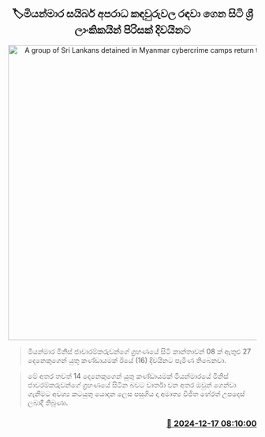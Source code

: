 <p align='center'><b><h2 align='center' title='A group of Sri Lankans detained in Myanmar cybercrime camps return to the island'>🏷මියන්මාර සයිබර් අපරාධ කඳවුරුවල රඳවා ගෙන සිටි ශ්‍රී ලාංකිකයින් පිරිසක් දිවයිනට</h2></b></p>
<p align='center'><img src='https://helakuru.sgp1.cdn.digitaloceanspaces.com/esana/images/lib/airport[1].jpg' width='600' alt='A group of Sri Lankans detained in Myanmar cybercrime camps return to the island'></p>

> මියන්මාර මිනිස් ජාවාරම්කරුවන්ගේ ග්‍රහණයේ සිටි කාන්තාවන් 08 ක් ඇතුළු 27 දෙනෙකුගෙන් යුතු කණ්ඩායමක් ඊයේ (16) දිවයිනට පැමිණ තිබෙනවා.

> මේ අතර තවත් 14 දෙනෙකුගෙන් යුතු කණ්ඩායමක් මියන්මාරයේ මිනිස් ජාවරම්කරුවන්ගේ ග්‍රහණයේ සිටින බවට වාර්තා වන අතර ඔවුන් ගෙන්වා ගැනීමට අවශ්‍ය කටයුතු යොදන ලෙස පසුගිය දා අමාත්‍ය විජිත හේරත් උපදෙස් ලබාදී තිබුණා. 



<h3 align='right'><a href='https://www.helakuru.lk/esana/p/105945/'>📅 2024-12-17 08:10:00</a></h3>
